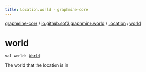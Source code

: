 ```yaml
---
title: Location.world - graphmine-core
---
```


[graphmine-core](../../index.html) / [io.github.sof3.graphmine.world](../index.html) / [Location](index.html) / [world](./world.html)

# world

`val world: `[`World`](../-world.html)

The world that the location is in

